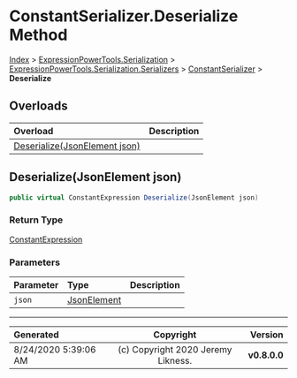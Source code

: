 ﻿# ConstantSerializer.Deserialize Method

[Index](../index.md) > [ExpressionPowerTools.Serialization](ExpressionPowerTools.Serialization.a.md) > [ExpressionPowerTools.Serialization.Serializers](ExpressionPowerTools.Serialization.Serializers.n.md) > [ConstantSerializer](ExpressionPowerTools.Serialization.Serializers.ConstantSerializer.cs.md) > **Deserialize**



## Overloads

| Overload | Description |
| :-- | :-- |
| [Deserialize(JsonElement json)](#deserializejsonelement-json) |  |
## Deserialize(JsonElement json)



```csharp
public virtual ConstantExpression Deserialize(JsonElement json)
```

### Return Type

 [ConstantExpression](https://docs.microsoft.com/dotnet/api/system.linq.expressions.constantexpression) 

### Parameters

| Parameter | Type | Description |
| :-- | :-- | :-- |
| `json` | [JsonElement](https://docs.microsoft.com/dotnet/api/system.text.json.jsonelement) |  |



---

| Generated | Copyright | Version |
| :-- | :-: | --: |
| 8/24/2020 5:39:06 AM | (c) Copyright 2020 Jeremy Likness. | **v0.8.0.0** |
